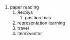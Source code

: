 
1. paper reading
    1. RecSys
        1. position bias
    2. representation learning
    3. travel
    4. item2vector